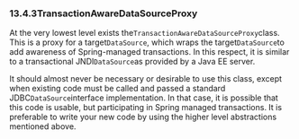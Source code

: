 ### 13.4.3TransactionAwareDataSourceProxy

At the very lowest level exists the`TransactionAwareDataSourceProxy`class. This is a proxy for a target`DataSource`, which wraps the target`DataSource`to add awareness of Spring-managed transactions. In this respect, it is similar to a transactional JNDI`DataSource`as provided by a Java EE server.

It should almost never be necessary or desirable to use this class, except when existing code must be called and passed a standard JDBC`DataSource`interface implementation. In that case, it is possible that this code is usable, but participating in Spring managed transactions. It is preferable to write your new code by using the higher level abstractions mentioned above.

